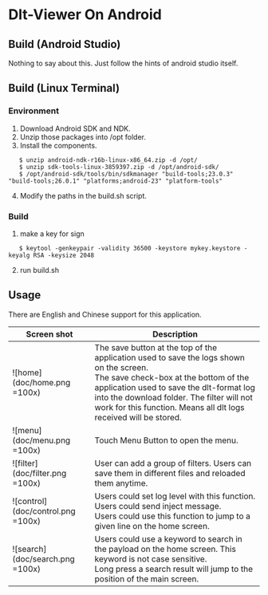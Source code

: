 # Dlt-Viewer On Android

## Build (Android Studio)

Nothing to say about this. Just follow the hints of android studio itself.

## Build (Linux Terminal)

### Environment
1. Download Android SDK and NDK.
2. Unzip those packages into /opt folder.
3. Install the components.
```(base)
   $ unzip android-ndk-r16b-linux-x86_64.zip -d /opt/
   $ unzip sdk-tools-linux-3859397.zip -d /opt/android-sdk/
   $ /opt/android-sdk/tools/bin/sdkmanager "build-tools;23.0.3" "build-tools;26.0.1" "platforms;android-23" "platform-tools"
```
4. Modify the paths in the build.sh script.

### Build
1. make a key for sign
```(shell)
   $ keytool -genkeypair -validity 36500 -keystore mykey.keystore -keyalg RSA -keysize 2048
```
2. run build.sh


## Usage

There are English and Chinese support for this application.

| Screen shot                 | Description                              |
| --------------------------- | ---------------------------------------- |
| ![home](doc/home.png =100x)       | The save button at the top of the application used to save the logs shown on the screen. <br/> The save check-box at the bottom of the application used to save the dlt-format log into the download folder. The filter will not work for this function. Means all dlt logs received will be stored. |
| ![menu](doc/menu.png =100x)       | Touch Menu Button to open the menu.   |
| ![filter](doc/filter.png =100x)   | User can add a group of filters. Users can save them in different files and reloaded them anytime. |
| ![control](doc/control.png =100x) | Users could set log level with this function. <br/> Users could send inject message.  <br/> Users could use this function to jump to a given line on the home screen. |
| ![search](doc/search.png =100x)   | Users could use a keyword to search in the payload on the home screen. This keyword is not case sensitive.  <br/> Long press a search result will jump to the position of the main screen. |
